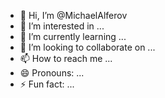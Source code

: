 - 👋 Hi, I’m @MichaelAlferov
- 👀 I’m interested in ...
- 🌱 I’m currently learning ...
- 💞️ I’m looking to collaborate on ...
- 📫 How to reach me ...
- 😄 Pronouns: ...
- ⚡ Fun fact: ...

<!---
MichaelAlferov/MichaelAlferov is a ✨ special ✨ repository because its `README.md` (this file) appears on your GitHub profile.
You can click the Preview link to take a look at your changes.
--->
